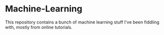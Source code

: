 # Machine-Learning

This repository contains a bunch of machine learning stuff I've been fiddling with, mostly from online tutorials.
